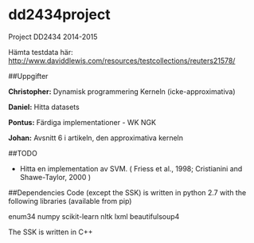 dd2434project
=============

Project DD2434 2014-2015

Hämta testdata här:
http://www.daviddlewis.com/resources/testcollections/reuters21578/


##Uppgifter

**Christopher:** Dynamisk programmering Kerneln (icke-approximativa)

**Daniel:** Hitta datasets

**Pontus:** Färdiga implementationer - WK NGK

**Johan:** Avsnitt 6 i artikeln, den approximativa kerneln

##TODO
 * Hitta en implementation av SVM. ( Friess et al., 1998; Cristianini and Shawe-Taylor, 2000 )

##Dependencies
Code (except the SSK) is written in python 2.7 with the following libraries (available from pip)

enum34
numpy
scikit-learn
nltk
lxml
beautifulsoup4

The SSK is written in C++
